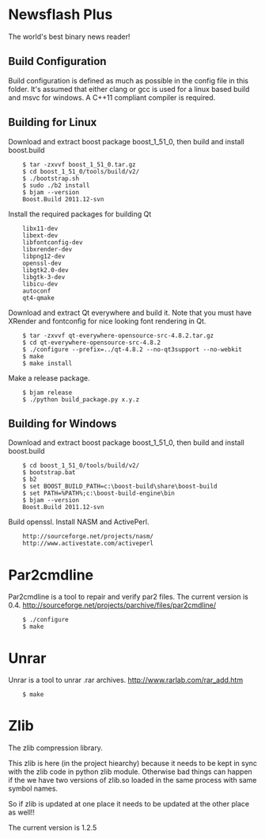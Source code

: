 Newsflash Plus
=========================

The world's best binary news reader!


Build Configuration
-------------------------

Build configuration is defined as much as possible in the config file in this folder.
It's assumed that either clang or gcc is used for a linux based build and msvc for windows.
A C++11 compliant compiler is required. 


Building for Linux
-------------------------

Download and extract boost package boost_1_51_0, then build and install boost.build

        $ tar -zxvvf boost_1_51_0.tar.gz
        $ cd boost_1_51_0/tools/build/v2/
        $ ./bootstrap.sh
        $ sudo ./b2 install
        $ bjam --version
        Boost.Build 2011.12-svn

Install the required packages for building Qt

        libx11-dev
        libext-dev
        libfontconfig-dev
        libxrender-dev
        libpng12-dev
        openssl-dev
        libgtk2.0-dev
        libgtk-3-dev
        libicu-dev
        autoconf
        qt4-qmake

Download and extract Qt everywhere and build it. Note that you must have XRender and fontconfig
for nice looking font rendering in Qt.

        $ tar -zxvvf qt-everywhere-opensource-src-4.8.2.tar.gz
        $ cd qt-everywhere-opensource-src-4.8.2
        $ ./configure --prefix=../qt-4.8.2 --no-qt3support --no-webkit
        $ make
        $ make install


Make a release package. 

        $ bjam release
        $ ./python build_package.py x.y.z


Building for Windows
----------------------------
Download and extract boost package boost_1_51_0, then build and install boost.build

        $ cd boost_1_51_0/tools/build/v2/
        $ bootstrap.bat
        $ b2
        $ set BOOST_BUILD_PATH=c:\boost-build\share\boost-build
        $ set PATH=%PATH%;c:\boost-build-engine\bin
        $ bjam --version
        Boost.Build 2011.12-svn

Build openssl. Install NASM and ActivePerl. 

        http://sourceforge.net/projects/nasm/        
        http://www.activestate.com/activeperl




Par2cmdline
========================
Par2cmdline is a tool to repair and verify par2 files. The current version is 0.4.
http://sourceforge.net/projects/parchive/files/par2cmdline/

        $ ./configure
        $ make

Unrar
=========================
Unrar is a tool to unrar .rar archives. 
http://www.rarlab.com/rar_add.htm

        $ make
         

Zlib
========================
The zlib compression library.

This zlib is here (in the project hiearchy) because it needs to be kept in sync
with the zlib code in python zlib module. Otherwise bad things can happen if the we have
two versions of zlib.so loaded in the same process with same symbol names.

So if zlib is updated at one place it needs to be updated at the other place as well!!

The current version is 1.2.5

